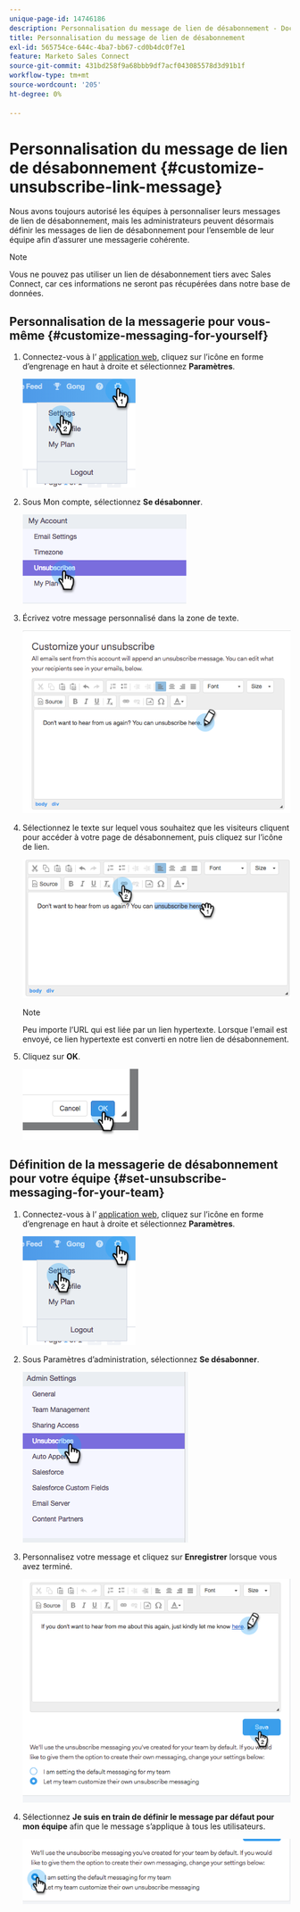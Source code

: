 ```yaml
---
unique-page-id: 14746186
description: Personnalisation du message de lien de désabonnement - Documents Marketo - Documentation du produit
title: Personnalisation du message de lien de désabonnement
exl-id: 565754ce-644c-4ba7-bb67-cd0b4dc0f7e1
feature: Marketo Sales Connect
source-git-commit: 431bd258f9a68bbb9df7acf043085578d3d91b1f
workflow-type: tm+mt
source-wordcount: '205'
ht-degree: 0%

---
```


# Personnalisation du message de lien de désabonnement {#customize-unsubscribe-link-message}

Nous avons toujours autorisé les équipes à personnaliser leurs messages de lien de désabonnement, mais les administrateurs peuvent désormais définir les messages de lien de désabonnement pour l’ensemble de leur équipe afin d’assurer une messagerie cohérente.

>[!NOTE]
>
>Vous ne pouvez pas utiliser un lien de désabonnement tiers avec Sales Connect, car ces informations ne seront pas récupérées dans notre base de données.

## Personnalisation de la messagerie pour vous-même {#customize-messaging-for-yourself}

1. Connectez-vous à l’ [application web](https://toutapp.com/login), cliquez sur l’icône en forme d’engrenage en haut à droite et sélectionnez **Paramètres**.

   ![](assets/one.png)

1. Sous Mon compte, sélectionnez **Se désabonner**.

   ![](assets/two-1.png)

1. Écrivez votre message personnalisé dans la zone de texte.

   ![](assets/three-1.png)

1. Sélectionnez le texte sur lequel vous souhaitez que les visiteurs cliquent pour accéder à votre page de désabonnement, puis cliquez sur l’icône de lien.

   ![](assets/four-1.png)

   >[!NOTE]
   >
   >Peu importe l’URL qui est liée par un lien hypertexte. Lorsque l&#39;email est envoyé, ce lien hypertexte est converti en notre lien de désabonnement.

1. Cliquez sur **OK**.

   ![](assets/five.png)

## Définition de la messagerie de désabonnement pour votre équipe {#set-unsubscribe-messaging-for-your-team}

1. Connectez-vous à l’ [application web](https://toutapp.com/login), cliquez sur l’icône en forme d’engrenage en haut à droite et sélectionnez **Paramètres**.

   ![](assets/six.png)

1. Sous Paramètres d’administration, sélectionnez **Se désabonner**.

   ![](assets/eight.png)

1. Personnalisez votre message et cliquez sur **Enregistrer** lorsque vous avez terminé.

   ![](assets/seven.png)

1. Sélectionnez **Je suis en train de définir le message par défaut pour mon équipe** afin que le message s’applique à tous les utilisateurs.

   ![](assets/eleven.png)
